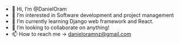 - 👋 Hi, I’m @DanielOram
- 👀 I’m interested in Software development and project management
- 🌱 I’m currently learning Django web framework and React.
- 💞️ I’m looking to collaborate on anything!
- 📫 How to reach me -> danieloramnz@gmail.com

<!---
DanielOram/DanielOram is a ✨ special ✨ repository because its `README.md` (this file) appears on your GitHub profile.
You can click the Preview link to take a look at your changes.
--->

